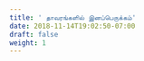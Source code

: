 ```yaml
---
title: ' தாவரங்களில் இனப்பெருக்கம்'
date: 2018-11-14T19:02:50-07:00
draft: false
weight: 1
---
```

















